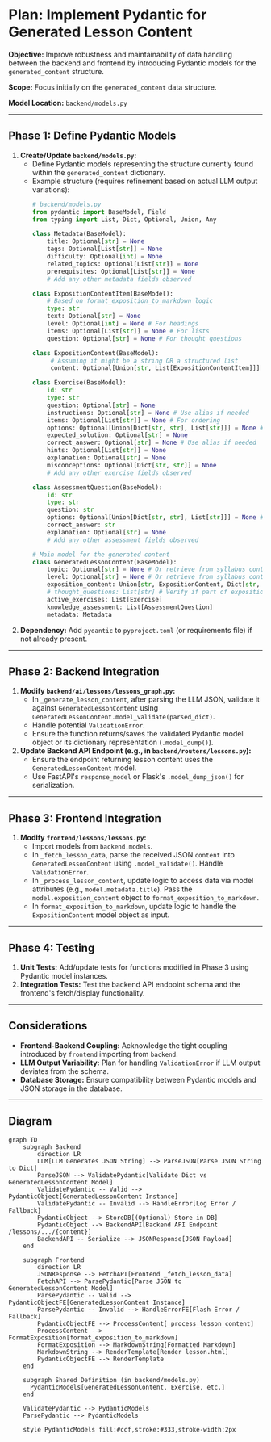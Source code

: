 # Plan: Implement Pydantic for Generated Lesson Content

**Objective:** Improve robustness and maintainability of data handling between the backend and frontend by introducing Pydantic models for the `generated_content` structure.

**Scope:** Focus initially on the `generated_content` data structure.

**Model Location:** `backend/models.py`

---

## Phase 1: Define Pydantic Models

1.  **Create/Update `backend/models.py`:**
    *   Define Pydantic models representing the structure currently found within the `generated_content` dictionary.
    *   Example structure (requires refinement based on actual LLM output variations):
        ```python
        # backend/models.py
        from pydantic import BaseModel, Field
        from typing import List, Dict, Optional, Union, Any

        class Metadata(BaseModel):
            title: Optional[str] = None
            tags: Optional[List[str]] = None
            difficulty: Optional[int] = None
            related_topics: Optional[List[str]] = None
            prerequisites: Optional[List[str]] = None
            # Add any other metadata fields observed

        class ExpositionContentItem(BaseModel):
            # Based on format_exposition_to_markdown logic
            type: str
            text: Optional[str] = None
            level: Optional[int] = None # For headings
            items: Optional[List[str]] = None # For lists
            question: Optional[str] = None # For thought questions

        class ExpositionContent(BaseModel):
             # Assuming it might be a string OR a structured list
             content: Optional[Union[str, List[ExpositionContentItem]]] = None

        class Exercise(BaseModel):
            id: str
            type: str
            question: Optional[str] = None
            instructions: Optional[str] = None # Use alias if needed
            items: Optional[List[str]] = None # For ordering
            options: Optional[Union[Dict[str, str], List[str]]] = None # For MC
            expected_solution: Optional[str] = None
            correct_answer: Optional[str] = None # Use alias if needed
            hints: Optional[List[str]] = None
            explanation: Optional[str] = None
            misconceptions: Optional[Dict[str, str]] = None
            # Add any other exercise fields observed

        class AssessmentQuestion(BaseModel):
            id: str
            type: str
            question: str
            options: Optional[Union[Dict[str, str], List[str]]] = None # For MC/TF
            correct_answer: str
            explanation: Optional[str] = None
            # Add any other assessment fields observed

        # Main model for the generated content
        class GeneratedLessonContent(BaseModel):
            topic: Optional[str] = None # Or retrieve from syllabus context
            level: Optional[str] = None # Or retrieve from syllabus context
            exposition_content: Union[str, ExpositionContent, Dict[str, Any]] # Consider strictness vs flexibility
            # thought_questions: List[str] # Verify if part of exposition
            active_exercises: List[Exercise]
            knowledge_assessment: List[AssessmentQuestion]
            metadata: Metadata
        ```
2.  **Dependency:** Add `pydantic` to `pyproject.toml` (or requirements file) if not already present.

---

## Phase 2: Backend Integration

1.  **Modify `backend/ai/lessons/lessons_graph.py`:**
    *   In `_generate_lesson_content`, after parsing the LLM JSON, validate it against `GeneratedLessonContent` using `GeneratedLessonContent.model_validate(parsed_dict)`.
    *   Handle potential `ValidationError`.
    *   Ensure the function returns/saves the validated Pydantic model object or its dictionary representation (`.model_dump()`).
2.  **Update Backend API Endpoint (e.g., in `backend/routers/lessons.py`):**
    *   Ensure the endpoint returning lesson content uses the `GeneratedLessonContent` model.
    *   Use FastAPI's `response_model` or Flask's `.model_dump_json()` for serialization.

---

## Phase 3: Frontend Integration

1.  **Modify `frontend/lessons/lessons.py`:**
    *   Import models from `backend.models`.
    *   In `_fetch_lesson_data`, parse the received JSON `content` into `GeneratedLessonContent` using `.model_validate()`. Handle `ValidationError`.
    *   In `_process_lesson_content`, update logic to access data via model attributes (e.g., `model.metadata.title`). Pass the `model.exposition_content` object to `format_exposition_to_markdown`.
    *   In `format_exposition_to_markdown`, update logic to handle the `ExpositionContent` model object as input.

---

## Phase 4: Testing

1.  **Unit Tests:** Add/update tests for functions modified in Phase 3 using Pydantic model instances.
2.  **Integration Tests:** Test the backend API endpoint schema and the frontend's fetch/display functionality.

---

## Considerations

*   **Frontend-Backend Coupling:** Acknowledge the tight coupling introduced by `frontend` importing from `backend`.
*   **LLM Output Variability:** Plan for handling `ValidationError` if LLM output deviates from the schema.
*   **Database Storage:** Ensure compatibility between Pydantic models and JSON storage in the database.

---

## Diagram

```mermaid
graph TD
    subgraph Backend
        direction LR
        LLM[LLM Generates JSON String] --> ParseJSON[Parse JSON String to Dict]
        ParseJSON --> ValidatePydantic[Validate Dict vs GeneratedLessonContent Model]
        ValidatePydantic -- Valid --> PydanticObject[GeneratedLessonContent Instance]
        ValidatePydantic -- Invalid --> HandleError[Log Error / Fallback]
        PydanticObject --> StoreDB[(Optional) Store in DB]
        PydanticObject --> BackendAPI[Backend API Endpoint /lessons/.../{content}]
        BackendAPI -- Serialize --> JSONResponse[JSON Payload]
    end

    subgraph Frontend
        direction LR
        JSONResponse --> FetchAPI[Frontend _fetch_lesson_data]
        FetchAPI --> ParsePydantic[Parse JSON to GeneratedLessonContent Model]
        ParsePydantic -- Valid --> PydanticObjectFE[GeneratedLessonContent Instance]
        ParsePydantic -- Invalid --> HandleErrorFE[Flash Error / Fallback]
        PydanticObjectFE --> ProcessContent[_process_lesson_content]
        ProcessContent --> FormatExposition[format_exposition_to_markdown]
        FormatExposition --> MarkdownString[Formatted Markdown]
        MarkdownString --> RenderTemplate[Render lesson.html]
        PydanticObjectFE --> RenderTemplate
    end

    subgraph Shared Definition (in backend/models.py)
      PydanticModels[GeneratedLessonContent, Exercise, etc.]
    end

    ValidatePydantic --> PydanticModels
    ParsePydantic --> PydanticModels

    style PydanticModels fill:#ccf,stroke:#333,stroke-width:2px